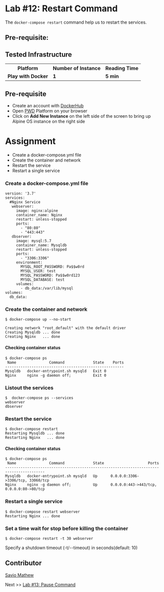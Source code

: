 # Lab #12: Restart Command
The `docker-compose restart` command help us to restart the services.

## Pre-requisite:

## Tested Infrastructure

<table class="tg">
  <tr>
    <th class="tg-yw4l"><b>Platform</b></th>
    <th class="tg-yw4l"><b>Number of Instance</b></th>
    <th class="tg-yw4l"><b>Reading Time</b></th>
    
  </tr>
  <tr>
    <td class="tg-yw4l"><b> Play with Docker</b></td>
    <td class="tg-yw4l"><b>1</b></td>
    <td class="tg-yw4l"><b>5 min</b></td>
    
  </tr>
  
</table>

## Pre-requisite

- Create an account with [DockerHub](https://hub.docker.com)
- Open [PWD](https://labs.play-with-docker.com/) Platform on your browser 
- Click on **Add New Instance** on the left side of the screen to bring up Alpine OS instance on the right side

# Assignment
- Create a docker-compose.yml file
- Create the container and network
- Restart the service
- Restart a single service

### Create a docker-compose.yml file
```
version: '3.7'
services:
  #Nginx Service
   webserver:
     image: nginx:alpine
     container_name: Nginx
     restart: unless-stopped
     ports:
       - "80:80"
       - "443:443"
   dbserver:
     image: mysql:5.7
     container_name: Mysqldb
     restart: unless-stopped
     ports:
       - "3306:3306"
     environment:
       MYSQL_ROOT_PASSWORD: Pa$$w0rd
       MYSQL_USER: test
       MYSQL_PASSWORD: Pa$$w0rd123
       MYSQL_DATABASE: test 
     volumes:
       - db_data:/var/lib/mysql
volumes:
  db_data:
```

### Create the container and network
```
$ docker-compose up --no-start

Creating network "root_default" with the default driver
Creating Mysqldb ... done
Creating Nginx   ... done
```

#### Checking container status
```
$ docker-compose ps
 Name               Command             State    Ports
------------------------------------------------------
Mysqldb   docker-entrypoint.sh mysqld   Exit 0        
Nginx     nginx -g daemon off;          Exit 0      
```

### Listout the services
```
$  docker-compose ps --services
webserver
dbserver
```

### Restart the service
```
$ docker-compose restart
Restarting Mysqldb ... done
Restarting Nginx   ... done
```
#### Checking container status
```
$ docker-compose ps
 Name               Command             State                    Ports                  
----------------------------------------------------------------------------------------
Mysqldb   docker-entrypoint.sh mysqld   Up      0.0.0.0:3306->3306/tcp, 33060/tcp       
Nginx     nginx -g daemon off;          Up      0.0.0.0:443->443/tcp, 0.0.0.0:80->80/tcp                        
```

### Restart a single service
```
$ docker-compose restart webserver
Restarting Nginx ... done
```
### Set a time wait for stop before killing the container
```
$ docker-compose restart -t 30 webserver
```
 Specify a shutdown timeout (-t/--timeout) in seconds(default: 10)

## Contributor
[Savio Mathew](https://www.linkedin.com/in/saviovettoor)

Next >> [Lab #13: Pause Command](http://dockerlabs.nholuongut.com/intermediate/workshop/DockerCompose/pause_command.html)
